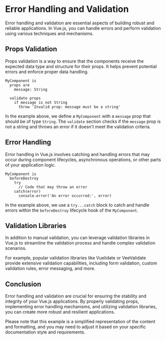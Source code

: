 # Error Handling and Validation

Error handling and validation are essential aspects of building robust and reliable applications. In Vue.js, you can handle errors and perform validation using various techniques and mechanisms.

## Props Validation

Props validation is a way to ensure that the components receive the expected data type and structure for their props. It helps prevent potential errors and enforce proper data handling.

```potion
MyComponent is
  props are
    message: String

  validate props
    if message is not String
      throw 'Invalid prop: message must be a string'
```

In the example above, we define a `MyComponent` with a `message` prop that should be of type `String`. The `validate` section checks if the `message` prop is not a string and throws an error if it doesn't meet the validation criteria.

## Error Handling

Error handling in Vue.js involves catching and handling errors that may occur during component lifecycles, asynchronous operations, or other parts of your application logic.

```potion
MyComponent is
  beforeDestroy
    try
      // Code that may throw an error
    catch(error)
      console.error('An error occurred:', error)
```

In the example above, we use a `try...catch` block to catch and handle errors within the `beforeDestroy` lifecycle hook of the `MyComponent`.

## Validation Libraries

In addition to manual validation, you can leverage validation libraries in Vue.js to streamline the validation process and handle complex validation scenarios.

For example, popular validation libraries like Vuelidate or VeeValidate provide extensive validation capabilities, including form validation, custom validation rules, error messaging, and more.

## Conclusion

Error handling and validation are crucial for ensuring the stability and integrity of your Vue.js applications. By properly validating props, implementing error handling mechanisms, and utilizing validation libraries, you can create more robust and resilient applications.

Please note that this example is a simplified representation of the content and formatting, and you may need to adjust it based on your specific documentation style and requirements.
